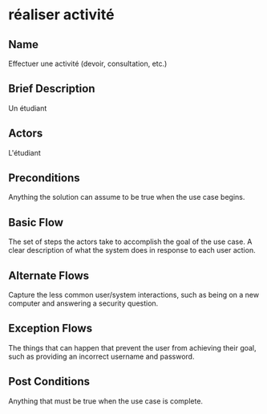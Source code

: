 # réaliser activité

## Name
Effectuer une activité (devoir, consultation, etc.)

## Brief Description
Un étudiant 

## Actors
L'étudiant

## Preconditions
Anything the solution can assume to be true when the use case begins.

## Basic Flow
The set of steps the actors take to accomplish the goal of the use case. A clear description of what the system does in response to each user action.

## Alternate Flows
Capture the less common user/system interactions, such as being on a new computer and answering a security question.

## Exception Flows
The things that can happen that prevent the user from achieving their goal, such as providing an incorrect username and password.

## Post Conditions
Anything that must be true when the use case is complete.
